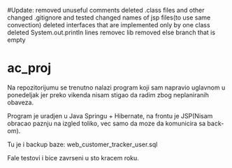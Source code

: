 #Update:
removed unuseful comments
deleted .class files and other
changed .gitignore and tested
changed names of jsp files(to use same convection)
deleted interfaces that are implemented only by one class
deleted System.out.println lines
removec lib
removed else branch that is empty


# ac_proj
Na repozitorijumu se trenutno nalazi program koji sam napravio uglavnom u ponedeljak jer preko vikenda nisam stigao da radim zbog neplaniranih obaveza.

Program je uradjen u Java Springu + Hibernate, na frontu je JSP(Nisam obracao paznju na izgled toliko, vec samo da moze da komunicira sa back-om).

Tu je i backup baze: web_customer_tracker_user.sql

Fale testovi i bice zavrseni u sto kracem roku. 
